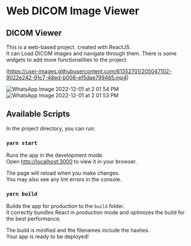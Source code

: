 # Web DICOM Image Viewer

## DICOM Viewer
This is a web-based project. created with ReactJS. <br/>
It can Load DICOM images and navigate through them. There is some widgets to add more functionalities to the project.

(https://user-images.githubusercontent.com/61352701/205047102-9022e242-91c7-48ed-b008-ef5dae799485.mp4)

![WhatsApp Image 2022-12-01 at 2 01 54 PM](https://user-images.githubusercontent.com/61352701/205049455-200e0557-1320-4ba8-980b-3d8902b2b573.jpeg)
![WhatsApp Image 2022-12-01 at 2 01 53 PM](https://user-images.githubusercontent.com/61352701/205049464-3426027c-d510-441f-bc9f-57f7f76b80c1.jpeg)


## Available Scripts

In the project directory, you can run:

### `yarn start`

Runs the app in the development mode.\
Open [http://localhost:3000](http://localhost:3000) to view it in your browser.

The page will reload when you make changes.\
You may also see any lint errors in the console.


### `yarn build`

Builds the app for production to the `build` folder.\
It correctly bundles React in production mode and optimizes the build for the best performance.

The build is minified and the filenames include the hashes.\
Your app is ready to be deployed!


